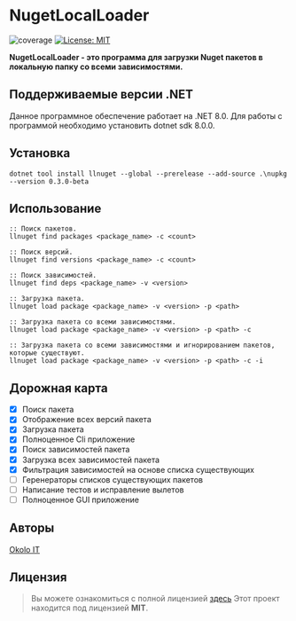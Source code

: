 # NugetLocalLoader

![coverage](https://img.shields.io/badge/version-0.3.0--beta-blue)
[![License: MIT](https://img.shields.io/badge/License-MIT-green.svg)](https://github.com/SilverWolf2k20/OkoloIt.Utilities.Logging/blob/master/LICENSE.md)

**NugetLocalLoader - это программа для загрузки Nuget пакетов в локальную папку со всеми зависимостями.**

## Поддерживаемые версии .NET

Данное программное обеспечение работает на .NET 8.0. Для работы с программой необходимо установить dotnet sdk 8.0.0.

## Установка

``` batch
dotnet tool install llnuget --global --prerelease --add-source .\nupkg --version 0.3.0-beta
```

## Использование

``` batch
:: Поиск пакетов.
llnuget find packages <package_name> -c <count>

:: Поиск версий.
llnuget find versions <package_name> -c <count>

:: Поиск зависимостей.
llnuget find deps <package_name> -v <version>

:: Загрузка пакета.
llnuget load package <package_name> -v <version> -p <path>

:: Загрузка пакета со всеми зависимостями.
llnuget load package <package_name> -v <version> -p <path> -с

:: Загрузка пакета со всеми зависимостями и игнорированием пакетов, которые существуют.
llnuget load package <package_name> -v <version> -p <path> -с -i
```

## Дорожная карта

- [X] Поиск пакета
- [X] Отображение всех версий пакета
- [X] Загрузка пакета
- [X] Полноценное Cli приложение
- [X] Поиск зависимостей пакета
- [X] Загрузка всех зависимостей пакета
- [X] Фильтрация зависимостей на основе списка существующих
- [ ] Геренераторы списков существующих пакетов
- [ ] Написание тестов и исправление вылетов
- [ ] Полноценное GUI приложение

## Авторы

[Okolo IT](https://vk.com/okolo_it_govnokoding)

## Лицензия
>Вы можете ознакомиться с полной лицензией [здесь](https://github.com/SilverWolf2k20/NugetLocalLoader/blob/master/LICENSE.md)
Этот проект находится под лицензией **MIT**.
